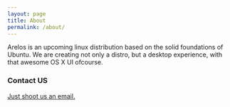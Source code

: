 ```yaml
---
layout: page
title: About
permalink: /about/
---
```


Arelos is an upcoming linux distribution based on the solid foundations of Ubuntu. We are creating not only a distro, but a desktop experience, with that awesome OS X UI ofcourse.


### Contact US

[Just shoot us an email.](mailto:nasirsaqeef2001@gmail.com)